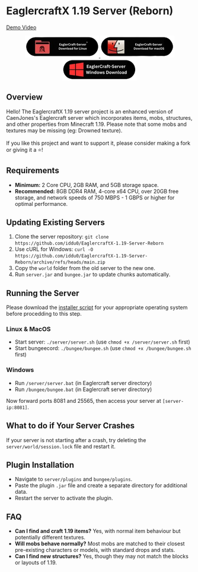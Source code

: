 <!--
  Title: EaglercraftX-1.19-Server
  Description: A 1.19 Eaglercraft / EaglercraftX server project!
  Author: CaenJones
  -->
<meta name='eaglercraft, eaglercraftx, eagler, eaglercraftx server, eaglercraft server' content='HTML, JavaScript, Shell, Batchfile'>

# EaglercraftX 1.19 Server (Reborn)



[Demo Video](https://github.com/CaenJones/EaglercraftX-1.19-Server/assets/131218155/0ee532ab-46d3-4959-ac9a-860931ffd649)

<p align="center">
 <a href="https://github.com/iddu0/EaglercraftX-1.19-Server-Reborn/blob/main/install.sh">
    <img src="https://github.com/iddu0/iddu0.github.io/blob/3be29f9189f50ee0bd5d7f4e89fc36c3d575ff5f/files/Photos/Misc/EaglerCraft-Server_Download_for_Linux-removebg-preview.png" alt="Description here" width="200" height="59">
 </a>
 <a href="https://github.com/iddu0/EaglercraftX-1.19-Server-Reborn/blob/main/install.sh">
    <img src="https://github.com/iddu0/iddu0.github.io/blob/3be29f9189f50ee0bd5d7f4e89fc36c3d575ff5f/files/Photos/Misc/EaglerCraft-Server_Download_for_macOS-removebg-preview.png" alt="Description here" width="200" height="59">
 </a>
 <a href="https://github.com/iddu0/EaglercraftX-1.19-Server-Reborn/blob/main/install.bat">
    <img src="https://github.com/iddu0/iddu0.github.io/blob/3be29f9189f50ee0bd5d7f4e89fc36c3d575ff5f/files/Photos/Misc/EaglerCraft-Server_Download_for_Windows-removebg-preview.png" alt="Description here" width="200" height="59">
 </a>
</p>

## Overview
Hello! The EaglercraftX 1.19 server project is an enhanced version of CaenJones's Eaglercraft server which incorporates items, mobs, structures, and other properties from Minecraft 1.19. Please note that some mobs and textures may be missing (eg: Drowned texture).
<br>
<br>
If you like this project and want to support it, please consider making a fork or giving it a :star:!

## Requirements 
- **Minimum:** 2 Core CPU, 2GB RAM, and 5GB storage space.
- **Recommended:** 8GB DDR4 RAM, 4-core x64 CPU, over 20GB free storage, and network speeds of 750 MBPS - 1 GBPS or higher for optimal performance.

## Updating Existing Servers
1. Clone the server repository: `git clone https://github.com/iddu0/EaglercraftX-1.19-Server-Reborn`
2. Use cURL for Windows: `curl -O https://github.com/iddu0/EaglercraftX-1.19-Server-Reborn/archive/refs/heads/main.zip`
3. Copy the `world` folder from the old server to the new one.
4. Run `server.jar` and `bungee.jar` to update chunks automatically.

## Running the Server
Please download the [installer script](https://github.com/iddu0/EaglercraftX-1.19-Server-Reborn/tree/main#eaglercraftx-119-server) for your appropriate operating system before procedding to this step.

### Linux & MacOS
- Start server: `./server/server.sh` (use `chmod +x /server/server.sh` first)
- Start bungeecord: `./bungee/bungee.sh` (use `chmod +x /bungee/bungee.sh` first)

### Windows
- Run `/server/server.bat` (in Eaglercraft server directory)
- Run `/bungee/bungee.bat` (in Eaglercraft server directory) 

Now forward ports 8081 and 25565, then access your server at `[server-ip:8081]`.

## What to do if Your Server Crashes
If your server is not starting after a crash, try deleting the `server/world/session.lock` file and restart it.

## Plugin Installation
- Navigate to `server/plugins` and `bungee/plugins`.
- Paste the plugin `.jar` file and create a separate directory for additional data.
- Restart the server to activate the plugin.

## FAQ
- **Can I find and craft 1.19 items?** Yes, with normal item behaviour but potentially different textures.
- **Will mobs behave normally?** Most mobs are matched to their closest pre-existing characters or models, with standard drops and stats.
- **Can I find new structures?** Yes, though they may not match the blocks or layouts of 1.19.
